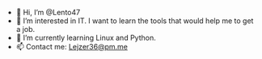 - 👋 Hi, I’m @Lento47
- 👀 I’m interested in IT. I want to learn the tools that would help me to get a job.
- 🌱 I’m currently learning Linux and Python. 
- 📫 Contact me: Lejzer36@pm.me

<!---
Lento47/Lento47 is a ✨ special ✨ repository because its `README.md` (this file) appears on your GitHub profile.
You can click the Preview link to take a look at your changes.
--->
